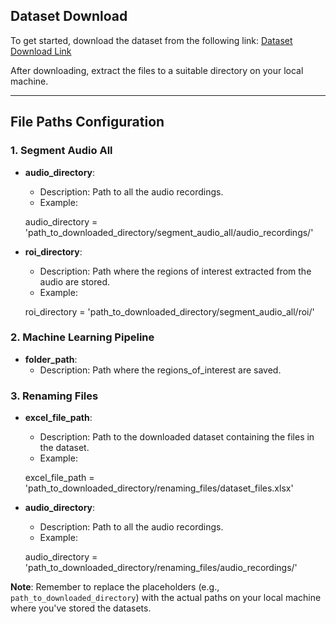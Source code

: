 

## Dataset Download

To get started, download the dataset from the following link: 
[Dataset Download Link](https://sussex.box.com/shared/static/mi78ckhbtl0grpsr3ciyitdqv6rlk99o.zip)

After downloading, extract the files to a suitable directory on your local machine.

---

## File Paths Configuration

### 1. Segment Audio All
- **audio_directory**: 
    - Description: Path to all the audio recordings.
    - Example: 
    
    audio_directory = 'path_to_downloaded_directory/segment_audio_all/audio_recordings/'
   

- **roi_directory**: 
    - Description: Path where the regions of interest extracted from the audio are stored.
    - Example: 
   
    roi_directory = 'path_to_downloaded_directory/segment_audio_all/roi/'
    

### 2. Machine Learning Pipeline
- **folder_path**: 
    - Description: Path where the regions_of_interest are saved.


### 3. Renaming Files
- **excel_file_path**: 
    - Description: Path to the downloaded dataset containing the files in the dataset.
    - Example: 

    excel_file_path = 'path_to_downloaded_directory/renaming_files/dataset_files.xlsx'
  

- **audio_directory**: 
    - Description: Path to all the audio recordings.
    - Example: 
    
    audio_directory = 'path_to_downloaded_directory/renaming_files/audio_recordings/'
    


**Note**: Remember to replace the placeholders (e.g., `path_to_downloaded_directory`) with the actual paths on your local machine where you've stored the datasets.

